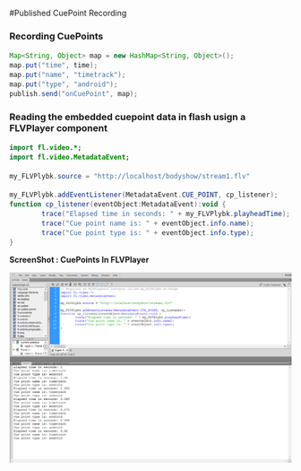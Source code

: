 #Published CuePoint Recording


### Recording CuePoints


```Java
Map<String, Object> map = new HashMap<String, Object>();
map.put("time", time);
map.put("name", "timetrack");
map.put("type", "android");
publish.send("onCuePoint", map);
```


### Reading the embedded cuepoint data in flash usign a FLVPlayer component

```Actionscript
import fl.video.*;
import fl.video.MetadataEvent;

my_FLVPlybk.source = "http://localhost/bodyshow/stream1.flv"

my_FLVPlybk.addEventListener(MetadataEvent.CUE_POINT, cp_listener);
function cp_listener(eventObject:MetadataEvent):void {
        trace("Elapsed time in seconds: " + my_FLVPlybk.playheadTime);
        trace("Cue point name is: " + eventObject.info.name);
        trace("Cue point type is: " + eventObject.info.type);
}
```


__ScreenShot : CuePoints In FLVPlayer__

![CuePoints In FLVPlayer](assets/cuepint_playback.png)
